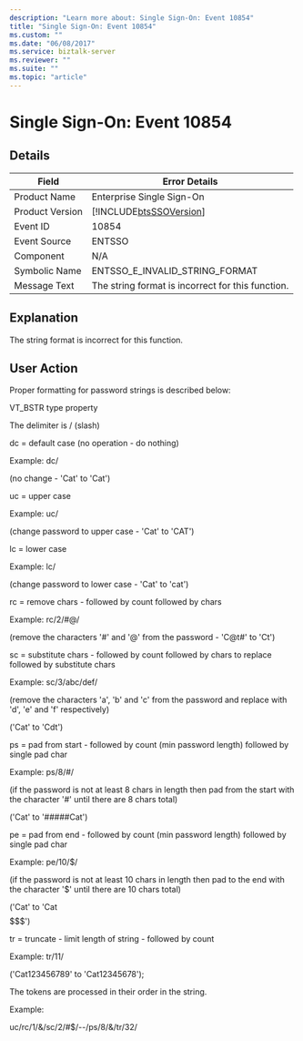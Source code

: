 ```yaml
---
description: "Learn more about: Single Sign-On: Event 10854"
title: "Single Sign-On: Event 10854"
ms.custom: ""
ms.date: "06/08/2017"
ms.service: biztalk-server
ms.reviewer: ""
ms.suite: ""
ms.topic: "article"
---
```

# Single Sign-On: Event 10854
## Details  
  
| Field | Error Details|
|-----------------|------------------------------------------------------------|
|  Product Name   |                 Enterprise Single Sign-On                  |
| Product Version | [!INCLUDE[btsSSOVersion](../includes/btsssoversion-md.md)] |
|    Event ID     |                           10854                            |
|  Event Source   |                           ENTSSO                           |
|    Component    |                            N/A                             |
|  Symbolic Name  |               ENTSSO_E_INVALID_STRING_FORMAT               |
|  Message Text   |     The string format is incorrect for this function.      |
  
## Explanation  
 The string format is incorrect for this function.  
  
## User Action  
 Proper formatting for password strings is described below:  
  
 VT_BSTR type property  
  
 The delimiter is / (slash)  
  
 dc = default case (no operation - do nothing)  
  
 Example: dc/  
  
 (no change - 'Cat' to 'Cat')  
  
 uc = upper case  
  
 Example: uc/  
  
 (change password to upper case - 'Cat' to 'CAT')  
  
 lc = lower case  
  
 Example: lc/  
  
 (change password to lower case - 'Cat' to 'cat')  
  
 rc = remove chars - followed by count followed by chars  
  
 Example: rc/2/#@/  
  
 (remove the characters '#' and '@' from the password - 'C@t#' to 'Ct')  
  
 sc = substitute chars - followed by count followed by chars to replace followed by substitute chars  
  
 Example: sc/3/abc/def/  
  
 (remove the characters 'a', 'b' and 'c' from the password and replace with 'd', 'e' and 'f' respectively)  
  
 ('Cat' to 'Cdt')  
  
 ps = pad from start - followed by count (min password length) followed by single pad char  
  
 Example: ps/8/#/  
  
 (if the password is not at least 8 chars in length then pad from the start with the character '#' until there are 8 chars total)  
  
 ('Cat' to '#####Cat')  
  
 pe = pad from end - followed by count (min password length) followed by single pad char  
  
 Example: pe/10/$/  
  
 (if the password is not at least 10 chars in length then pad to the end with the character '$' until there are 10 chars total)  
  
 ('Cat' to 'Cat$$$$$$$')  
  
 tr = truncate - limit length of string - followed by count  
  
 Example: tr/11/  
  
 ('Cat123456789' to 'Cat12345678');  
  
 The tokens are processed in their order in the string.  
  
 Example:  
  
 uc/rc/1/&/sc/2/#$/--/ps/8/&/tr/32/
